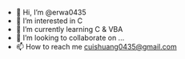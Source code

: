 - 👋 Hi, I’m @erwa0435
- 👀 I’m interested in C
- 🌱 I’m currently learning C & VBA
- 💞️ I’m looking to collaborate on ...
- 📫 How to reach me cuishuang0435@gmail.com

<!---
erwa0435/erwa0435 is a ✨ special ✨ repository because its `README.md` (this file) appears on your GitHub profile.
You can click the Preview link to take a look at your changes.
--->
